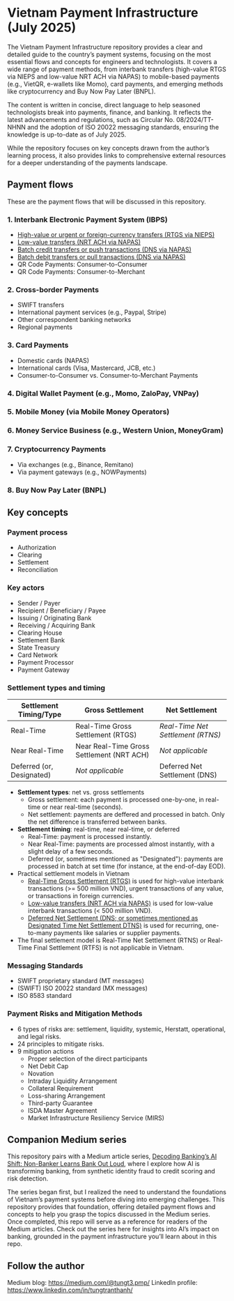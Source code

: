 # Vietnam Payment Infrastructure (July 2025)
The Vietnam Payment Infrastructure repository provides a clear and detailed guide to the country’s payment systems, focusing on the most essential flows and concepts for engineers and technologists. It covers a wide range of payment methods, from interbank transfers (high-value RTGS via NIEPS and low-value NRT ACH via NAPAS) to mobile-based payments (e.g., VietQR, e-wallets like Momo), card payments, and emerging methods like cryptocurrency and Buy Now Pay Later (BNPL).

The content is written in concise, direct language to help seasoned technologists break into payments, finance, and banking. It reflects the latest advancements and regulations, such as Circular No. 08/2024/TT-NHNN and the adoption of ISO 20022 messaging standards, ensuring the knowledge is up-to-date as of July 2025.

While the repository focuses on key concepts drawn from the author’s learning process, it also provides links to comprehensive external resources for a deeper understanding of the payments landscape.

## Payment flows
These are the payment flows that will be discussed in this repository.

### 1. Interbank Electronic Payment System (IBPS)
- [High-value or urgent or foreign-currency transfers (RTGS via NIEPS)](docs/Domestic%20High-Value%20Interbank%20Credit%20Transfers%20(RTGS).markdown)
- [Low-value transfers (NRT ACH via NAPAS)](docs/Domestic%20Low-Value%20Interbank%20Credit%20Transfers%20(Near%20Real-Time%20ACH).markdown)
- [Batch credit transfers or push transactions (DNS via NAPAS)](docs/Domestic%20Batch%20Interbank%20Credit%20Transfers%20(DNS).markdown)
- [Batch debit transfers or pull transactions (DNS via NAPAS)](docs/Domestic%20Batch%20Interbank%20Debit%20Transfers%20(Pull%20Transactions).markdown)
- QR Code Payments: Consumer-to-Consumer
- QR Code Payments: Consumer-to-Merchant

### 2. Cross-border Payments
- SWIFT transfers
- International payment services (e.g., Paypal, Stripe)
- Other correspondent banking networks
- Regional payments

### 3. Card Payments
- Domestic cards (NAPAS)
- International cards (Visa, Mastercard, JCB, etc.)
- Consumer-to-Consumer vs. Consumer-to-Merchant Payments

### 4. Digital Wallet Payment (e.g., Momo, ZaloPay, VNPay)

### 5. Mobile Money (via Mobile Money Operators)

### 6. Money Service Business (e.g., Western Union, MoneyGram)

### 7. Cryptocurrency Payments
- Via exchanges (e.g., Binance, Remitano)
- Via payment gateways (e.g., NOWPayments)

### 8. Buy Now Pay Later (BNPL)

## Key concepts

### Payment process
- Authorization
- Clearing
- Settlement
- Reconciliation

### Key actors
- Sender / Payer
- Recipient / Beneficiary / Payee
- Issuing / Originating Bank
- Receiving / Acquiring Bank
- Clearing House
- Settlement Bank
- State Treasury
- Card Network
- Payment Processor
- Payment Gateway

### Settlement types and timing

| Settlement Timing/Type | Gross Settlement | Net Settlement |
|------------------------|------------------|----------------|
| Real-Time | Real-Time Gross Settlement (RTGS) | *Real-Time Net Settlement (RTNS)* |
| Near Real-Time | Near Real-Time Gross Settlement (NRT ACH) | *Not applicable* |
| Deferred (or, Designated) | *Not applicable* | Deferred Net Settlement (DNS) |

- **Settlement types**: net vs. gross settlements
  - Gross settlement: each payment is processed one-by-one, in real-time or near real-time (seconds).
  - Net settlement: payments are deffered and processed in batch. Only the net difference is transferred between banks.
- **Settlement timing**: real-time, near real-time, or deferred
  - Real-Time: payment is processed instantly.
  - Near Real-Time: payments are processed almost instantly, with a slight delay of a few seconds.
  - Deferred (or, sometimes mentioned as "Designated"): payments are processed in batch at set time (for instance, at the end-of-day EOD).
- Practical settlement models in Vietnam
  - [Real-Time Gross Settlement (RTGS)](docs/Domestic%20High-Value%20Interbank%20Credit%20Transfers%20(RTGS).markdown) is used for high-value interbank transactions (>= 500 million VND), urgent transactions of any value, or transactions in foreign currencies.
  - [Low-value transfers (NRT ACH via NAPAS)](docs/Domestic%20Low-Value%20Interbank%20Credit%20Transfer%20(Near%20Real-Time%20ACH).markdown) is used for low-value interbank transactions (< 500 million VND).
  - [Deferred Net Settlement (DNS; or sometimes mentioned as Designated Time Net Settlement DTNS)](docs/Domestic%20Batch%20Interbank%20Credit%20Transfers%20(DNS).markdown) is used for recurring, one-to-many payments like salaries or supplier payments.
- The final settlement model is Real-Time Net Settlement (RTNS) or Real-Time Final Settlement (RTFS) is not applicable in Vietnam.

### Messaging Standards
- SWIFT proprietary standard (MT messages)
- (SWIFT) ISO 20022 standard (MX messages)
- ISO 8583 standard

### Payment Risks and Mitigation Methods
- 6 types of risks are: settlement, liquidity, systemic, Herstatt, operational, and legal risks.
- 24 principles to mitigate risks.
- 9 mitigation actions
  - Proper selection of the direct participants
  - Net Debit Cap
  - Novation
  - Intraday Liquidity Arrangement
  - Collateral Requirement
  - Loss-sharing Arrangement
  - Third-party Guarantee
  - ISDA Master Agreement
  - Market Infrastructure Resiliency Service (MIRS)

## Companion Medium series
This repository pairs with a Medium article series, [Decoding Banking’s AI Shift: Non-Banker Learns Bank Out Loud](https://medium.com/@tungt3.pmp/decoding-bankings-ai-shift-non-banker-learns-bank-out-loud-2a88faadfb1d), where I explore how AI is transforming banking, from synthetic identity fraud to credit scoring and risk detection.

The series began first, but I realized the need to understand the foundations of Vietnam’s payment systems before diving into emerging challenges. This repository provides that foundation, offering detailed payment flows and concepts to help you grasp the topics discussed in the Medium series. Once completed, this repo will serve as a reference for readers of the Medium articles. Check out the series here for insights into AI’s impact on banking, grounded in the payment infrastructure you’ll learn about in this repo.

## Follow the author
Medium blog: https://medium.com/@tungt3.pmp/
LinkedIn profile: https://www.linkedin.com/in/tungtranthanh/
